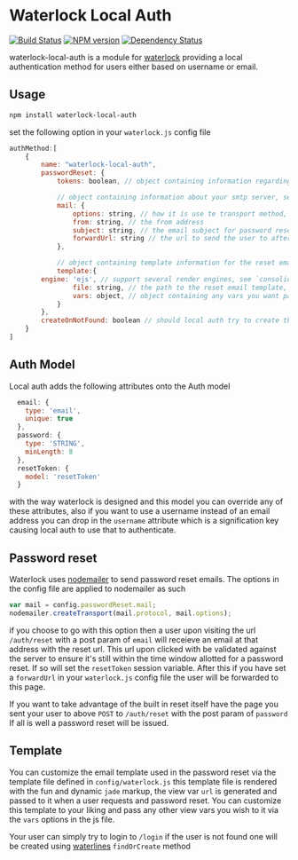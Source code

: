 # Waterlock Local Auth

[![Build Status](http://img.shields.io/travis/waterlock/waterlock-local-auth.svg?style=flat)](https://travis-ci.org/waterlock/waterlock-local-auth) [![NPM version](http://img.shields.io/npm/v/waterlock-local-auth.svg?style=flat)](http://badge.fury.io/js/waterlock-local-auth) [![Dependency Status](http://img.shields.io/gemnasium/davidrivera/waterlock-local-auth.svg?style=flat)](https://gemnasium.com/davidrivera/waterlock-local-auth)

waterlock-local-auth is a module for [waterlock](http://waterlock.ninja/)
providing a local authentication method for users either based on username or email.

## Usage

```bash
npm install waterlock-local-auth
```

set the following option in your `waterlock.js` config file

```js
authMethod:[
	{
		name: "waterlock-local-auth",
		passwordReset: {
			tokens: boolean, // object containing information regarding password resets

			// object containing information about your smtp server, see nodemailer
			mail: {
				options: string, // how it is use te transport method, see nodemailer
				from: string, // the from address
				subject: string, // the email subject for password reset emails
				forwardUrl: string // the url to send the user to after they have clicked the password reset link in their inbox (e.g. a form on your site which POST to `/auth/reset`)
			},

			// object containing template information for the reset emails
			template:{
        engine: 'ejs', // support several render engines, see `consolidate.js`
				file: string, // the path to the reset email template, relative to the project root path eg: 'views/email.ejs'
				vars: object, // object containing any vars you want passed to the template for rendering
			}
		},
		createOnNotFound: boolean // should local auth try to create the user on a failed login attempt, good if you do not want to implement a registration form.
	}
]
```

## Auth Model
Local auth adds the following attributes onto the Auth model

```js
  email: {
    type: 'email',
    unique: true
  },
  password: {
    type: 'STRING',
    minLength: 8
  },
  resetToken: {
    model: 'resetToken'
  }
```
with the way waterlock is designed and this model you can override any of these attributes, also if you want to use a username instead of an email address you can drop in the `username` attribute which is a signification key causing local auth to use that to authenticate.

## Password reset
Waterlock uses [nodemailer](http://www.nodemailer.com/) to send password reset emails. The options in the config file are applied to nodemailer as such
```js
var mail = config.passwordReset.mail;
nodemailer.createTransport(mail.protocol, mail.options);
```

if you choose to go with this option then a user upon visiting the url `/auth/reset` with a post param of `email` will receieve an email at that address with the reset url. This url upon clicked with be validated against the server to ensure it's still within the time window allotted for a password reset. If so will set the `resetToken` session variable. After this if you have set a `forwardUrl` in your `waterlock.js` config file the user will be forwarded to this page.

If you want to take advantage of the built in reset itself have the page you sent your user to above `POST` to `/auth/reset` with the post param of `password` If all is well a password reset will be issued.

## Template
You can customize the email template used in the password reset via the template file defined in `config/waterlock.js` this template file is rendered with the fun and dynamic `jade` markup, the view var `url` is generated and passed to it when a user requests and password reset. You can customize this template to your liking and pass any other view vars you wish to it via the `vars` options in the js file.

Your user can simply try to login to `/login` if the user is not found one will be created using [waterlines](https://github.com/balderdashy/waterline) `findOrCreate` method

